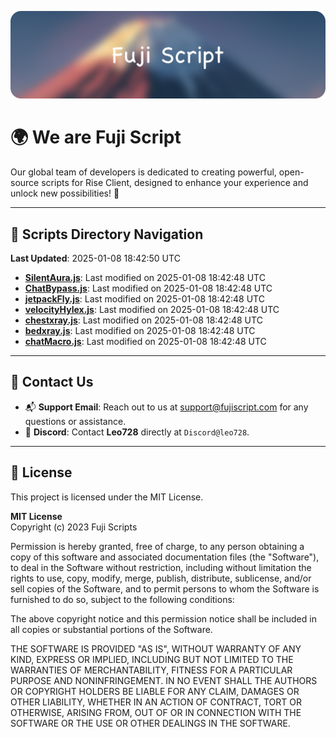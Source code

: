 ![Banner](.github/b.webp)

# 🌍 **We are Fuji Script**

Our global team of developers is dedicated to creating powerful, open-source scripts for Rise Client, designed to enhance your experience and unlock new possibilities! 🌟

---
<!-- SCRIPTS_NAVIGATION_START -->
## 📂 **Scripts Directory Navigation**

**Last Updated**: 2025-01-08 18:42:50 UTC

- **[SilentAura.js](scripts/SilentAura.js)**: Last modified on 2025-01-08 18:42:48 UTC
- **[ChatBypass.js](scripts/ChatBypass.js)**: Last modified on 2025-01-08 18:42:48 UTC
- **[jetpackFly.js](scripts/jetpackFly.js)**: Last modified on 2025-01-08 18:42:48 UTC
- **[velocityHylex.js](scripts/velocityHylex.js)**: Last modified on 2025-01-08 18:42:48 UTC
- **[chestxray.js](scripts/chestxray.js)**: Last modified on 2025-01-08 18:42:48 UTC
- **[bedxray.js](scripts/bedxray.js)**: Last modified on 2025-01-08 18:42:48 UTC
- **[chatMacro.js](scripts/chatMacro.js)**: Last modified on 2025-01-08 18:42:48 UTC

<!-- SCRIPTS_NAVIGATION_END -->

---

## 💬 **Contact Us**  
- 📬 **Support Email**: Reach out to us at [support@fujiscript.com](mailto:support@fujiscript.com) for any questions or assistance.  
- 💬 **Discord**: Contact **Leo728** directly at `Discord@leo728`.

---

## 📜 **License**

This project is licensed under the MIT License.  

**MIT License**  
Copyright (c) 2023 Fuji Scripts  

Permission is hereby granted, free of charge, to any person obtaining a copy of this software and associated documentation files (the "Software"), to deal in the Software without restriction, including without limitation the rights to use, copy, modify, merge, publish, distribute, sublicense, and/or sell copies of the Software, and to permit persons to whom the Software is furnished to do so, subject to the following conditions:  

The above copyright notice and this permission notice shall be included in all copies or substantial portions of the Software.  

THE SOFTWARE IS PROVIDED "AS IS", WITHOUT WARRANTY OF ANY KIND, EXPRESS OR IMPLIED, INCLUDING BUT NOT LIMITED TO THE WARRANTIES OF MERCHANTABILITY, FITNESS FOR A PARTICULAR PURPOSE AND NONINFRINGEMENT. IN NO EVENT SHALL THE AUTHORS OR COPYRIGHT HOLDERS BE LIABLE FOR ANY CLAIM, DAMAGES OR OTHER LIABILITY, WHETHER IN AN ACTION OF CONTRACT, TORT OR OTHERWISE, ARISING FROM, OUT OF OR IN CONNECTION WITH THE SOFTWARE OR THE USE OR OTHER DEALINGS IN THE SOFTWARE.  

